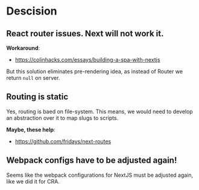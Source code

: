 # Descision

## React router issues. Next will not work it.

**Workaround**:

- https://colinhacks.com/essays/building-a-spa-with-nextjs

But this solution eliminates pre-rendering idea, as instead of Router we return `null` on server.

## Routing is static

Yes, routing is baed on file-system. This means, we would need to develop an abstraction over it to map slugs to scripts.

**Maybe, these help**:

- https://github.com/fridays/next-routes

## Webpack configs have to be adjusted again!

Seems like the webpack configurations for NextJS must be adjusted again, like we did it for CRA.
